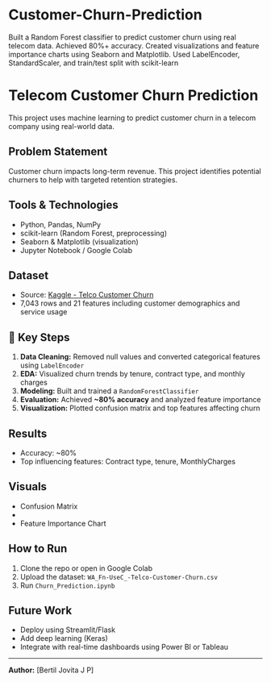 # Customer-Churn-Prediction
Built a Random Forest classifier to predict customer churn using real telecom data. Achieved 80%+ accuracy. Created visualizations and feature importance charts using Seaborn and Matplotlib. Used LabelEncoder, StandardScaler, and train/test split with scikit-learn

# Telecom Customer Churn Prediction

This project uses machine learning to predict customer churn in a telecom company using real-world data.

## Problem Statement
Customer churn impacts long-term revenue. This project identifies potential churners to help with targeted retention strategies.

## Tools & Technologies
- Python, Pandas, NumPy
- scikit-learn (Random Forest, preprocessing)
- Seaborn & Matplotlib (visualization)
- Jupyter Notebook / Google Colab

##  Dataset
- Source: [Kaggle - Telco Customer Churn](https://www.kaggle.com/datasets/blastchar/telco-customer-churn)
- 7,043 rows and 21 features including customer demographics and service usage

## 🧪 Key Steps
1. **Data Cleaning:** Removed null values and converted categorical features using `LabelEncoder`
2. **EDA:** Visualized churn trends by tenure, contract type, and monthly charges
3. **Modeling:** Built and trained a `RandomForestClassifier`
4. **Evaluation:** Achieved **~80% accuracy** and analyzed feature importance
5. **Visualization:** Plotted confusion matrix and top features affecting churn

## Results
- Accuracy: ~80%
- Top influencing features: Contract type, tenure, MonthlyCharges

## Visuals
- Confusion Matrix
- 
- Feature Importance Chart

## How to Run
1. Clone the repo or open in Google Colab
2. Upload the dataset: `WA_Fn-UseC_-Telco-Customer-Churn.csv`
3. Run `Churn_Prediction.ipynb`

## Future Work
- Deploy using Streamlit/Flask
- Add deep learning (Keras)
- Integrate with real-time dashboards using Power BI or Tableau

---

  **Author:** [Bertil Jovita J P]  
